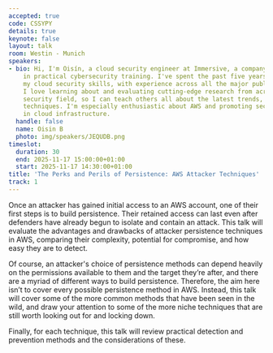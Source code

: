 ```yaml
---
accepted: true
code: CSSYPY
details: true
keynote: false
layout: talk
room: Westin - Munich
speakers:
- bio: Hi, I'm Oisín, a cloud security engineer at Immersive, a company specialising
    in practical cybersecurity training. I've spent the past five years there honing
    my cloud security skills, with experience across all the major public cloud providers.
    I love learning about and evaluating cutting-edge research from across the cloud
    security field, so I can teach others all about the latest trends, tactics, and
    techniques. I'm especially enthusiastic about AWS and promoting secure practices
    in cloud infrastructure.
  handle: false
  name: Oisin B
  photo: img/speakers/JEQUDB.png
timeslot:
  duration: 30
  end: 2025-11-17 15:00:00+01:00
  start: 2025-11-17 14:30:00+01:00
title: 'The Perks and Perils of Persistence: AWS Attacker Techniques'
track: 1
---
```


Once an attacker has gained initial access to an AWS account, one of their first steps is to build persistence.
Their retained access can last even after defenders have already begun to isolate and contain an attack.
This talk will evaluate the advantages and drawbacks of attacker persistence techniques in AWS, comparing their complexity, potential for compromise, and how easy they are to detect.

Of course, an attacker's choice of persistence methods can depend heavily on the permissions available to them and the target they’re after, and there are a myriad of different ways to build persistence.
Therefore, the aim here isn’t to cover every possible persistence method in AWS.
Instead, this talk will cover some of the more common methods that have been seen in the wild, and draw your attention to some of the more niche techniques that are still worth looking out for and locking down.

Finally, for each technique, this talk will review practical detection and prevention methods and the considerations of these.